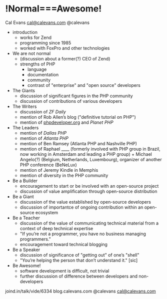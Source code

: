 # !Normal===Awesome!
Cal Evans
cal@calevans.com
@calevans

- introduction
	- works for Zend
	- programming since 1985
	- worked with FoxPro and other technologies
- We are not normal
	- (discussion about a former(?) CEO of Zend)
	- strengths of PHP
		- language
		- documentation
		- community
		- contrast of "enterprise" and "open source" developers
- The Giants
	- discussion of significant figures in the PHP community
	- discussion of contributions of various developers
- The Writers
	- discussion of _ZF Daily_
	- mention of Rob Allen’s blog ("definitive tutorial on PHP")
	- mention of [phpdeveloper.org](http://phpdeveloper.org) and _Planet PHP_
- The Leaders
	- mention of _Dallas PHP_
	- mention of _Atlanta PHP_
	- mention of Ben Ramsey (Atlanta PHP and Nashville PHP)
	- mention of Raphael ____ (formerly involved with PHP group in Brazil, now working in Amsterdam and leading a PHP group) + Michael Angelo(?) (Belgium, Netherlands, Luxembourg), organizer of another PHP conference (BeNeLux)
	- mention of Jeremy Kindle in Memphis
	- mention of diversity in the PHP community
- Be a Builder
	- encouragement to start or be involved with an open-source project
	- discussion of value amplification through open-source distribution
- Be a Giant
	- discussion of the value established by open-source developers
	- discussion of importantce of ongoing contribution within an open-source ecosystem
- Be a Teacher
	- discussion of the value of communicating technical material from a context of deep technical expertise
	- "If you’re not a programmer, you have no business managing programmers."
	- encouragement toward technical blogging
- Be a Speaker
	- discussion of significance of "getting out" of one’s "shell"
	- "You’re helping the person that don’t understand it." [sic]
- Be Awesome!
	- software development is difficult, not trivial
	- further discussion of difference between developers and non-developers

joind.in/talk/vide/6334
blog.calevans.com
@calevans
cal@calevans.com
